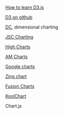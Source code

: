 [How to learn D3.js](https://wattenberger.com/blog/d3)

[D3 on github](https://github.com/d3)

[DC](https://github.com/dc-js/dc.js), dimensional charting

[JSC Charting](https://jscharting.com/)

[High Charts](https://www.highcharts.com/)

[AM Charts](https://www.amcharts.com/)

[Google charts](https://developers.google.com/chart/)

[Zing chart](https://www.zingchart.com/)

[Fusion Charts](https://www.fusioncharts.com/)

[KoolChart](https://www.koolchart.com/)

Chart.js[](https://www.chartjs.org/)
